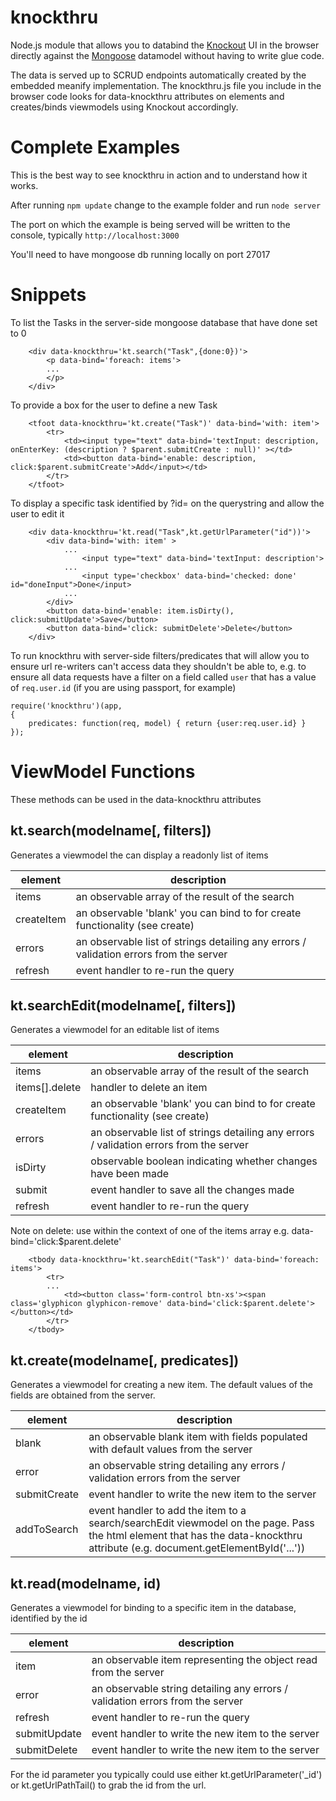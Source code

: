 # knockthru

Node.js module that allows you to databind the [Knockout](http://knockoutjs.com/) UI in the browser directly against the [Mongoose](https://www.npmjs.com/package/mongoose)
datamodel without having to write glue code.

The data is served up to SCRUD endpoints automatically created by the embedded meanify implementation.  The knockthru.js
file you include in the browser code looks for data-knockthru attributes on elements and creates/binds viewmodels using Knockout
accordingly.

# Complete Examples

This is the best way to see knockthru in action and to understand how it works.

After running ```npm update``` change to the example folder and run ```node server```

The port on which the example is being served will be written to the console, typically ```http://localhost:3000```

You'll need to have mongoose db running locally on port 27017

# Snippets

To list the Tasks in the server-side mongoose database that have done set to 0
```
	<div data-knockthru='kt.search("Task",{done:0})'>
		<p data-bind='foreach: items'>
		...
		</p>
	</div>
```

To provide a box for the user to define a new Task
```
    <tfoot data-knockthru='kt.create("Task")' data-bind='with: item'>
        <tr>
            <td><input type="text" data-bind='textInput: description, onEnterKey: (description ? $parent.submitCreate : null)' ></td>
            <td><button data-bind='enable: description, click:$parent.submitCreate'>Add</input></td>
        </tr>            
    </tfoot>  
```

To display a specific task identified by ?id=<some identifier> on the querystring and allow the user to edit it
```
	<div data-knockthru='kt.read("Task",kt.getUrlParameter("id"))'>
		<div data-bind='with: item' >
            ...    
                <input type="text" data-bind='textInput: description'>
            ...
                <input type='checkbox' data-bind='checked: done' id="doneInput">Done</input>
            ...
        </div>
        <button data-bind='enable: item.isDirty(), click:submitUpdate'>Save</button>
        <button data-bind='click: submitDelete'>Delete</button>
	</div>
```

To run knockthru with server-side filters/predicates that will allow you to ensure url re-writers can't access data they
shouldn't be able to, e.g. to ensure all data requests have a filter on a field called ```user``` that has a value
of ```req.user.id``` (if you are using passport, for example)
```
require('knockthru')(app,
{
    predicates: function(req, model) { return {user:req.user.id} }
});

```

# ViewModel Functions

These methods can be used in the data-knockthru attributes

## kt.search(modelname[, filters])

Generates a viewmodel the can display a readonly list of items

|element    |description                                                                            |
|-----------|----------------------------------------------------------------------------------------|
|items      |an observable array of the result of the search                                        |
|createItem |an observable 'blank' you can bind to for create functionality (see create)            |
|errors     |an observable list of strings detailing any errors / validation errors from the server |
|refresh    |event handler to re-run the query                                                      |


## kt.searchEdit(modelname[, filters])

Generates a viewmodel for an editable list of items 

|element    | description                                                                            |
|-----------|----------------------------------------------------------------------------------------|
|items      |an observable array of the result of the search                                        |
|items[].delete     |handler to delete an item                                                        |
|createItem |an observable 'blank' you can bind to for create functionality (see create)            |
|errors     |an observable list of strings detailing any errors / validation errors from the server |
|isDirty    |observable boolean indicating whether changes have been made                           |
|submit     |event handler to save all the changes made                                             |
|refresh    |event handler to re-run the query                                                      |

Note on delete: use within the context of one of the items array e.g. data-bind='click:$parent.delete' 
```
    <tbody data-knockthru='kt.searchEdit("Task")' data-bind='foreach: items'>
        <tr>
        ...
            <td><button class='form-control btn-xs'><span class='glyphicon glyphicon-remove' data-bind='click:$parent.delete'></button></td>
        </tr>
    </tbody>
```

## kt.create(modelname[, predicates])

Generates a viewmodel for creating a new item.  The default values of the fields are obtained from the server.

|element    |description                                                                            |
|-----------|----------------------------------------------------------------------------------------|
|blank      |an observable blank item with fields populated with default values from the server     |
|error      |an observable string detailing any errors / validation errors from the server          |
|submitCreate |event handler to write the new item to the server                                    |
|addToSearch  |event handler to add the item to a search/searchEdit viewmodel on the page.  Pass the html element that has the data-knockthru attribute (e.g. document.getElementById('...'))     |

## kt.read(modelname, id)

Generates a viewmodel for binding to a specific item in the database, identified by the id

|element    |description                                                                            |
|-----------|----------------------------------------------------------------------------------------|
|item       |an observable item representing the object read from the server                        |
|error      |an observable string detailing any errors / validation errors from the server          |
|refresh    |event handler to re-run the query                                                      |
|submitUpdate |event handler to write the new item to the server                                    |
|submitDelete |event handler to write the new item to the server                                    |

For the id parameter you typically could use either kt.getUrlParameter('_id') or kt.getUrlPathTail() to grab
the id from the url.